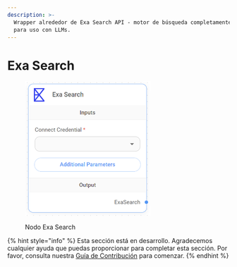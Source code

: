 ```yaml
---
description: >-
  Wrapper alrededor de Exa Search API - motor de búsqueda completamente diseñado
  para uso con LLMs.
---
```


# Exa Search

<figure><img src="../../../../.gitbook/assets/up-007.png" alt="" width="285"><figcaption><p>Nodo Exa Search</p></figcaption></figure>

{% hint style="info" %}
Esta sección está en desarrollo. Agradecemos cualquier ayuda que puedas proporcionar para completar esta sección. Por favor, consulta nuestra [Guía de Contribución](../../../../contributing/) para comenzar.
{% endhint %}

